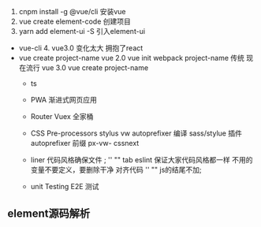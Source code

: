 1. cnpm install -g @vue/cli    安装vue
2. vue create element-code     创建项目
3. yarn add element-ui -S      引入element-ui

- vue-cli 4. vue3.0 变化太大 拥抱了react
- vue create project-name
    vue 2.0 vue init webpack project-name 传统 现在流行
    vue 3.0 vue create project-name
    - ts
    - PWA 渐进式网页应用
    - Router Vuex 全家桶
    - CSS Pre-processors stylus vw autoprefixer
        编译 sass/stylue 插件 autoprefixer 前缀
        px-vw-   cssnext
    - liner 代码风格确保文件 ; '' "" tab
        eslint 保证大家代码风格都一样
        不用的变量不要定义，要删除干净
        对齐代码
        '' ""
        js的结尾不加;

    - unit Testing  E2E 测试

## element源码解析